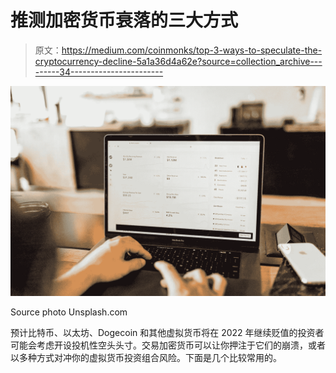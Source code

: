 # 推测加密货币衰落的三大方式

> 原文：<https://medium.com/coinmonks/top-3-ways-to-speculate-the-cryptocurrency-decline-5a1a36d4a62e?source=collection_archive---------34----------------------->

![](img/1cc56d3752aa0ec0df5dfe2a94f90338.png)

Source photo Unsplash.com

预计比特币、以太坊、Dogecoin 和其他虚拟货币将在 2022 年继续贬值的投资者可能会考虑开设投机性空头头寸。交易加密货币可以让你押注于它们的崩溃，或者以多种方式对冲你的虚拟货币投资组合风险。下面是几个比较常用的。